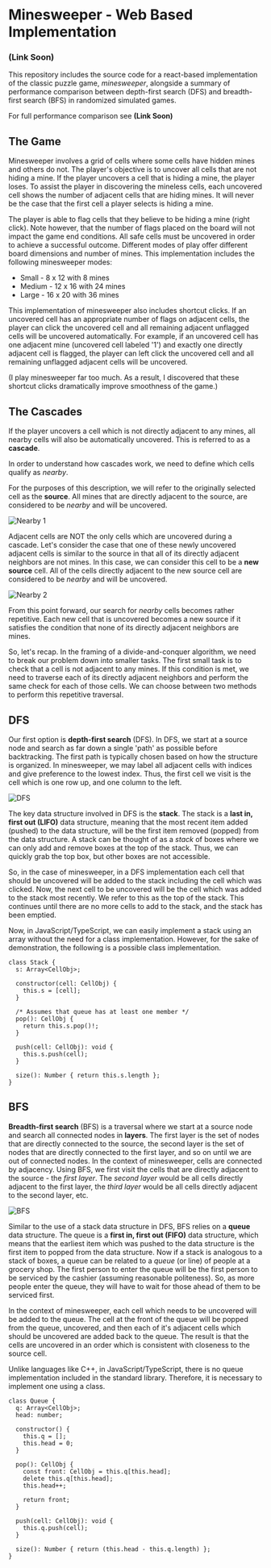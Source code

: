 # Minesweeper - Web Based Implementation
### (Link Soon)

This repository includes the source code for a react-based implementation of the classic puzzle game, _minesweeper_, alongside a summary of performance comparison between depth-first search (DFS) and breadth-first search (BFS) in randomized simulated games.

For full performance comparison see __(Link Soon)__


## The Game

Minesweeper involves a grid of cells where some cells have hidden mines and others do not. The player's objective is to uncover all cells that are not hiding a mine. If the player uncovers a cell that is hiding a mine, the player loses. To assist the player in discovering the mineless cells, each uncovered cell shows the number of adjacent cells that are hiding mines. It will never be the case that the first cell a player selects is hiding a mine.

The player is able to flag cells that they believe to be hiding a mine (right click). Note however, that the number of flags placed on the board will not impact the game end conditions. All safe cells must be uncovered in order to achieve a successful outcome. Different modes of play offer different board dimensions and number of mines. This implementation includes the following minesweeper modes:

* Small - 8 x 12 with 8 mines
* Medium - 12 x 16 with 24 mines
* Large - 16 x 20 with 36 mines

This implementation of minesweeper also includes shortcut clicks. If an uncovered cell has an appropriate  number of flags on adjacent cells, the player can click the uncovered cell and all remaining adjacent unflagged cells will be uncovered automatically. For example, if an uncovered cell has one adjacent mine (uncovered cell labeled '1') and exactly one directly adjacent cell is flagged, the player can left click the uncovered cell and all remaining unflagged adjacent cells will be uncovered. 

(I play minesweeper far too much. As a result, I discovered that these shortcut clicks dramatically improve smoothness of the game.)


## The Cascades

If the player uncovers a cell which is not directly adjacent to any mines, all nearby cells will also be automatically uncovered. This is referred to as a __cascade__. 
          
In order to understand how cascades work, we need to define which cells qualify as _nearby_.

For the purposes of this description, we will refer to the originally selected cell as the __source__. All mines that are directly adjacent to the source, are considered to be _nearby_ and will be uncovered.

![Nearby 1](img/algo/layer1.png)

Adjacent cells are NOT the only cells which are uncovered during a cascade. Let's consider the case that one of these newly uncovered adjacent cells is similar to the source in that all of its directly adjacent neighbors are not mines. In this case, we can consider this cell to be a __new source__ cell. All of the cells directly adjacent to the new source cell are considered to be _nearby_ and will be uncovered.

![Nearby 2](img/algo/layer2.png)

From this point forward, our search for _nearby_ cells becomes rather repetitive. Each new cell that is uncovered becomes a new source if it satisfies the condition that none of its directly adjacent neighbors are mines.

So, let's recap. In the framing of a divide-and-conquer algorithm, we need to break our problem down into smaller tasks. The first small task is to check that a cell is not adjacent to any mines. If this condition is met, we need to traverse each of its directly adjacent neighbors and perform the same check for each of those cells. We can choose between two methods to perform this repetitive traversal.


## DFS

Our first option is __depth-first search__ (DFS). In DFS, we start at a source node and search as far down a single &apos;path&apos; as possible before backtracking. The first path is typically chosen based on how the structure is organized. In minesweeper, we may label all adjacent cells with indices and give preference to the lowest index. Thus, the first cell we visit is the cell which is one row up, and one column to the left.

![DFS](img/algo/dfs.gif)

The key data structure involved in DFS is the __stack__. The stack is a __last in, first out (LIFO)__ data structure, meaning that the most recent item added (pushed) to the data structure, will be the first item removed (popped) from the data structure. A stack can be thought of as a _stack_ of boxes where we can only add and remove boxes at the top of the stack. Thus, we can quickly grab the top box, but other boxes are not accessible.

So, in the case of minesweeper, in a DFS implementation each cell that should be uncovered will be added to the stack including the cell which was clicked. Now, the next cell to be uncovered will be the cell which was added to the stack most recently. We refer to this as the top of the stack. This continues until there are no more cells to add to the stack, and the stack has been emptied.

Now, in JavaScript/TypeScript, we can easily implement a stack using an array without the need for a class implementation. However, for the sake of demonstration, the following is a possible class implementation.

```
class Stack {
  s: Array<CellObj>;

  constructor(cell: CellObj) {
    this.s = [cell];
  }

  /* Assumes that queue has at least one member */
  pop(): CellObj {
    return this.s.pop()!;
  }

  push(cell: CellObj): void {
    this.s.push(cell);
  }

  size(): Number { return this.s.length };
}
```


## BFS

__Breadth-first search__ (BFS) is a traversal where we start at a source node and search all connected nodes in __layers__. The first layer is the set of nodes that are directly connected to the source, the second layer is the set of nodes that are directly connected to the first layer, and so on until we are out of connected nodes. In the context of minesweeper, cells are connected by adjacency. Using BFS, we first visit the cells that are directly adjacent to the source - the _first layer_. The _second layer_ would be all cells directly adjacent to the first layer, the _third layer_ would be all cells directly adjacent to the second layer, etc.

![BFS](img/algo/bfs.gif)

Similar to the use of a stack data structure in DFS, BFS relies on a __queue__ data structure. The queue is a __first in, first out (FIFO)__ data structure, which means that the earliest item which was pushed to the data structure is the first item to popped from the data structure. Now if a stack is analogous to a stack of boxes, a queue can be related to a _queue_ (or line) of people at a grocery shop. The first person to enter the queue will be the first person to be serviced by the cashier (assuming reasonable politeness). So, as more people enter the queue, they will have to wait for those ahead of them to be serviced first.

In the context of minesweeper, each cell which needs to be uncovered will be added to the queue. The cell at the front of the queue will be popped from the queue, uncovered, and then each of it's adjacent cells which should be uncovered are added back to the queue. The result is that the cells are uncovered in an order which is consistent with closeness to the source cell.

Unlike languages like C++, in JavaScript/TypeScript, there is no queue implementation included in the standard library. Therefore, it is necessary to implement one using a class.

```
class Queue {
  q: Array<CellObj>;
  head: number;

  constructor() {
    this.q = [];
    this.head = 0;
  }

  pop(): CellObj {
    const front: CellObj = this.q[this.head];
    delete this.q[this.head];
    this.head++;

    return front;
  }

  push(cell: CellObj): void {
    this.q.push(cell);
  }

  size(): Number { return (this.head - this.q.length) };
}
```
